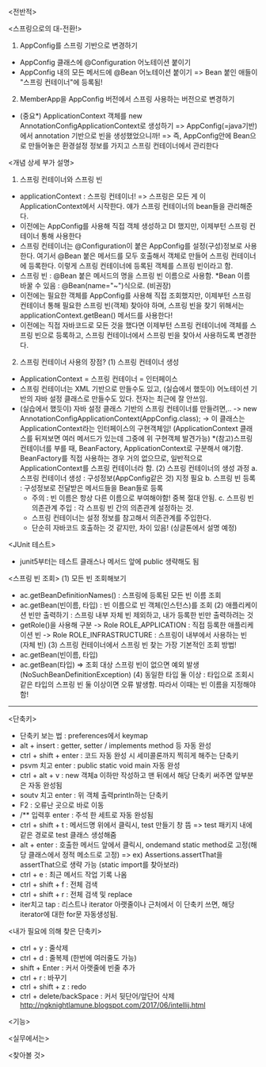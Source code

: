 <전반적>

<JAVA>

<스프링으로의 대-전환!>
1. AppConfig를 스프링 기반으로 변경하기
- AppConfig 클래스에 @Configuration 어노테이션 붙이기
- AppConfig 내의 모든 메서드에 @Bean 어노테이션 붙이기
  => Bean 붙인 애들이 "스프링 컨테이너"에 등록됨!
2. MemberApp을 AppConfig 버전에서 스프링 사용하는 버전으로 변경하기
- (중요*) ApplicationContext 객체를 new AnnotationConfigApplicationContext로 생성하기
  => AppConfig(=java기반)에서 annotation 기반으로 빈을 생성했었으니까!
  => 즉, AppConfig안에 Bean으로 만들어놓은 환경설정 정보를 가지고 스프링 컨테이너에서 관리한다

<개념 상세 부가 설명>
1. 스프링 컨테이너와 스프링 빈
- applicationContext : 스프링 컨테이너!
  => 스프링은 모든 게 이 ApplicationContext에서 시작한다. 얘가 스프링 컨테이너의 bean들을 관리해준다.
- 이전에는 AppConfig를 사용해 직접 객체 생성하고 DI 했지만, 이제부턴 스프링 컨테이너 통해 사용한다
- 스프링 컨테이너는 @Configuration이 붙은 AppConfig를 설정(구성)정보로 사용한다. 여기서 @Bean 붙은 메서드를 모두 호출해서 객체로 만들어 스프링 컨테이너에 등록한다. 이렇게 스프링 컨테이너에 등록된 객체를 스프링 빈이라고 함.
- 스프링 빈 : @Bean 붙은 메서드의 명을 스프링 빈 이름으로 사용함.
  *Bean 이름 바꿀 수  있음 : @Bean(name="~")식으로. (비권장)
- 이전에는 필요한 객체를 AppConfig를 사용해 직접 조회했지만, 이제부턴 스프링 컨테이너 통해 필요한 스프링 빈(객체) 찾아야 하며, 스프링 빈을 찾기 위해서는 applicationContext.getBean() 메서드를 사용한다!
- 이전에는 직접 자바코드로 모든 것을 했다면 이제부턴 스프링 컨테이너에 객체를 스프링 빈으로 등록하고, 스프링 컨테이너에서 스프링 빈을 찾아서 사용하도록 변경한다.
2. 스프링 컨테이너 사용의 장점?
(1) 스프링 컨테이너 생성
- ApplicationContext = 스프링 컨테이너 = 인터페이스
- 스프링 컨테이너는 XML 기반으로 만들수도 있고, (실습에서 했듯이) 어노테이션 기반의 자바 설정 클래스로 만들수도 있다. 전자는 최근에 잘 안쓰임.
- (실습에서 했듯이) 자바 설정 클래스 기반의 스프링 컨테이너를 만들려면,..
  -> new AnnotationConfigApplicationContext(AppConfig.class);
  -> 이 클래스는 ApplicationContext라는 인터페이스의 구현객체임!
      (ApplicationContext 클래스를 뒤져보면 여러 메서드가 있는데 그중에 위 구현객체 발견가능)
*(참고)스프링 컨테이너를 부를 때, BeanFactory, ApplicationContext로 구분해서 얘기함. BeanFactory를 직접 사용하는 경우 거의 없으므로, 일반적으로 ApplicationContext를 스프링 컨테이너라 함.
(2) 스프링 컨테이너의 생성 과정
  a. 스프링 컨테이너 생성
   : 구성정보(AppConfig같은 것) 지정 필요
  b. 스프링 빈 등록
   : 구성정보로 전달받은 메서드들을 Bean들로 등록
   * 주의 : 빈 이름은 항상 다른 이름으로 부여해야함! 중복 절대 안됨.
  c. 스프링 빈 의존관계 주입
   : 각 스프링 빈 간의 의존관계 설정하는 것.
   - 스프링 컨테이너는 설정 정보를 참고해서 의존관계를 주입한다.
   - 단순히 자바코드 호출하는 것 같지만, 차이 있음! (싱글톤에서 설명 예정)

<JUnit 테스트>
- junit5부터는 테스트 클래스나 메서드 앞에 public 생략해도 됨

<스프링 빈 조회>
(1) 모든 빈 조회해보기
- ac.getBeanDefinitionNames() : 스프링에 등록된 모든 빈 이름 조회
- ac.getBean(빈이름, 타입) : 빈 이름으로 빈 객체(인스턴스)를 조회
(2) 애플리케이션 빈만 출력하기
  : 스프링 내부 자체 빈 제외하고, 내가 등록한 빈만 출력하려는 것
- getRole()을 사용해 구분
  -> Role ROLE_APPLICATION : 직접 등록한 애플리케이션 빈
  -> Role ROLE_INFRASTRUCTURE : 스프링이 내부에서 사용하는 빈 (자체 빈)
(3) 스프링 컨테이너에서 스프링 빈 찾는 가장 기본적인 조회 방법!
- ac.getBean(빈이름, 타입)
- ac.getBean(타입)
=> 조회 대상 스프링 빈이 없으면 예외 발생 (NoSuchBeanDefinitionException)
(4) 동일한 타입 둘 이상
: 타입으로 조회시 같은 타입의 스프링 빈 둘 이상이면 오류 발생함. 따라서 이때는 빈 이름을 지정해야함!

------------------------------------------------------------------------------

<단축키>
- 단축키 보는 법 : preferences에서 keymap
- alt + insert : getter, setter / implements method 등 자동 완성
- ctrl + shift + enter : 코드 자동 완성 시 세미콜론까지 찍히게 해주는 단축키
- psvm 치고 enter : public static void main 자동 완성
- ctrl + alt + v : new 객체a 이하만 작성하고 맨 뒤에서 해당 단축키 써주면 앞부분은 자동 완성됨 
- soutv 치고 enter : 위 객체 출력println하는 단축키
- F2 : 오류난 곳으로 바로 이동
- /** 입력후 enter : 주석 한 세트로 자동 완성됨
- ctrl + shift + t : 메서드명 위에서 클릭시, test 만들기 창 뜸 => test 패키지 내에 같은 경로로 test 클래스 생성해줌
- alt + enter : 호출한 메서드 앞에서 클릭시, ondemand static method로 고정(해당 클래스에서 정적 메소드로 고정) => ex) Assertions.assertThat을 assertThat으로 생략 가능 (static import를 찾아보라)
- ctrl + e : 최근 메서드 작업 기록 나옴
- ctrl + shift + f : 전체 검색
- ctrl + shift + r : 전체 검색 및 replace
- iter치고 tap : 리스트나 iterator 아랫줄이나 근처에서 이 단축키 쓰면, 해당 iterator에 대한 for문 자동생성됨.

<내가 필요에 의해 찾은 단축키>
- ctrl + y : 줄삭제
- ctrl + d : 줄복제 (한번에 여러줄도 가능)
- shift + Enter : 커서 아랫줄에 빈줄 추가
- ctrl + r : 바꾸기
- ctrl + shift + z : redo
- ctrl + delete/backSpace : 커서 뒷단어/앞단어 삭제
http://ngknightlamune.blogspot.com/2017/06/intellij.html

<기능>

<실무에서는>


<찾아볼 것>

